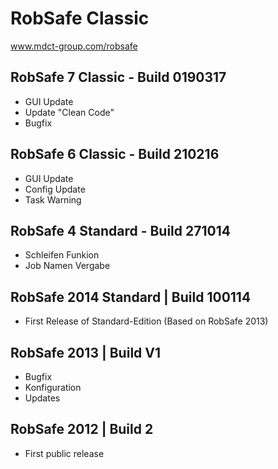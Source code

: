 # RobSafe Classic
www.mdct-group.com/robsafe

## RobSafe 7 Classic - Build 0190317
- GUI Update
- Update "Clean Code"
- Bugfix

## RobSafe 6 Classic - Build 210216
- GUI Update
- Config Update
- Task Warning


## RobSafe 4 Standard - Build 271014
- Schleifen Funkion
- Job Namen Vergabe


## RobSafe 2014 Standard | Build 100114
- First Release of Standard-Edition (Based on RobSafe 2013)


## RobSafe 2013 | Build V1
- Bugfix
- Konfiguration
- Updates


## RobSafe 2012  | Build 2
- First public release
